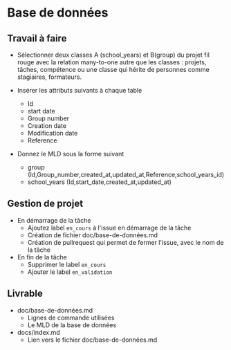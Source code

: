 # Base de données 

## Travail à faire

- Sélectionner deux classes A (school_years) et B(group) du projet fil rouge avec la relation many-to-one autre que les classes : projets, tâches, compétence ou une classe qui hérite de personnes comme  stagiaires, formateurs.

- Insérer les attributs suivants à chaque table
  - Id
  - start date
   - Group number
   - Creation date
   - Modification date
   - Reference

- Donnez le MLD sous la forme suivant 

  - group (Id,Group_number,created_at,updated_at,Reference,school_years_id)
  - school_years (Id,start_date,created_at,updated_at)

## Gestion de projet 

- En démarrage de la tâche 
  - Ajoutez label `en_cours` à l'issue en démarrage de la tâche
  - Création de fichier doc/base-de-données.md
  - Création de pullrequest qui permet de fermer l'issue, avec le nom de la tâche
- En fin de la tâche
  - Supprimer le label `en_cours`
  - Ajouter le label `en_validation`

## Livrable

- doc/base-de-données.md
  - Lignes de commande utilisées
  - Le MLD de la base de données
- docs/index.md
  - Lien vers le fichier doc/base-de-données.md
